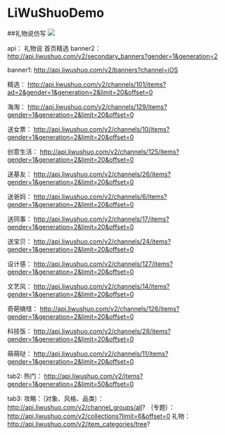 # LiWuShuoDemo

##礼物说仿写
![](https://github.com/ioriginal/LiWuShuoDemo/raw/master/LiWuShuoDemo.gif)


api：
礼物说 首页精选 banner2：
http://api.liwushuo.com/v2/secondary_banners?gender=1&generation=2

banner1:
http://api.liwushuo.com/v2/banners?channel=iOS

精选：
http://api.liwushuo.com/v2/channels/101/items?ad=2&gender=1&generation=2&limit=20&offset=0

海淘：
http://api.liwushuo.com/v2/channels/129/items?gender=1&generation=2&limit=20&offset=0

送女票：
http://api.liwushuo.com/v2/channels/10/items?gender=1&generation=2&limit=20&offset=0

创意生活：
http://api.liwushuo.com/v2/channels/125/items?gender=1&generation=2&limit=20&offset=0

送基友：
http://api.liwushuo.com/v2/channels/26/items?gender=1&generation=2&limit=20&offset=0

送爸妈：
http://api.liwushuo.com/v2/channels/6/items?gender=1&generation=2&limit=20&offset=0

送同事：
http://api.liwushuo.com/v2/channels/17/items?gender=1&generation=2&limit=20&offset=0

送宝贝：
http://api.liwushuo.com/v2/channels/24/items?gender=1&generation=2&limit=20&offset=0

设计感：
http://api.liwushuo.com/v2/channels/127/items?gender=1&generation=2&limit=20&offset=0

文艺风：
http://api.liwushuo.com/v2/channels/14/items?gender=1&generation=2&limit=20&offset=0

奇葩搞怪：
http://api.liwushuo.com/v2/channels/126/items?gender=1&generation=2&limit=20&offset=0

科技饭：
http://api.liwushuo.com/v2/channels/28/items?gender=1&generation=2&limit=20&offset=0

萌萌哒：
http://api.liwushuo.com/v2/channels/11/items?gender=1&generation=2&limit=20&offset=0

tab2: 热门：
http://api.liwushuo.com/v2/items?gender=1&generation=2&limit=50&offset=0

tab3:
攻略：｛对象、风格、品类｝：http://api.liwushuo.com/v2/channel_groups/all?
｛专题｝：http://api.liwushuo.com/v2/collections?limit=6&offset=0
礼物：http://api.liwushuo.com/v2/item_categories/tree?


